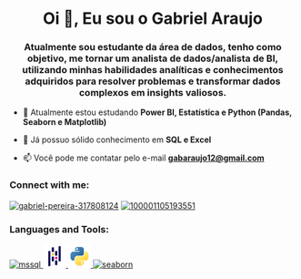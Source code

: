 <h1 align="center">Oi 👋, Eu sou o Gabriel Araujo</h1>
<h3 align="center">Atualmente sou estudante da área de dados, tenho como objetivo, me tornar um analista de dados/analista de BI, utilizando minhas habilidades analíticas e conhecimentos adquiridos para resolver problemas e transformar dados complexos em insights valiosos.</h3>

- 🌱 Atualmente estou estudando **Power BI, Estatística e Python (Pandas, Seaborn e Matplotlib)**

- 📄 Já possuo sólido conhecimento em **SQL e Excel**

- 📫 Você pode me contatar pelo e-mail **gabaraujo12@gmail.com**

<h3 align="left">Connect with me:</h3>
<p align="left">
<a href="https://linkedin.com/in/gabriel-pereira-317808124" target="blank"><img align="center" src="https://raw.githubusercontent.com/rahuldkjain/github-profile-readme-generator/master/src/images/icons/Social/linked-in-alt.svg" alt="gabriel-pereira-317808124" height="30" width="40" /></a>
<a href="https://fb.com/100001105193551" target="blank"><img align="center" src="https://raw.githubusercontent.com/rahuldkjain/github-profile-readme-generator/master/src/images/icons/Social/facebook.svg" alt="100001105193551" height="30" width="40" /></a>
</p>

<h3 align="left">Languages and Tools:</h3>
<p align="left"> <a href="https://www.microsoft.com/en-us/sql-server" target="_blank" rel="noreferrer"> <img src="https://www.svgrepo.com/show/303229/microsoft-sql-server-logo.svg" alt="mssql" width="40" height="40"/> </a> <a href="https://pandas.pydata.org/" target="_blank" rel="noreferrer"> <img src="https://raw.githubusercontent.com/devicons/devicon/2ae2a900d2f041da66e950e4d48052658d850630/icons/pandas/pandas-original.svg" alt="pandas" width="40" height="40"/> </a> <a href="https://www.python.org" target="_blank" rel="noreferrer"> <img src="https://raw.githubusercontent.com/devicons/devicon/master/icons/python/python-original.svg" alt="python" width="40" height="40"/> </a> <a href="https://seaborn.pydata.org/" target="_blank" rel="noreferrer"> <img src="https://seaborn.pydata.org/_images/logo-mark-lightbg.svg" alt="seaborn" width="40" height="40"/> </a> </p>



<!---

- 👋 Hi, I’m @GabrielAraujoBI
- 👀 I’m interested in ...
- 🌱 I’m currently learning ...
- 💞️ I’m looking to collaborate on ...
- 📫 How to reach me ...

GabrielAraujoBI/GabrielAraujoBI is a ✨ special ✨ repository because its `README.md` (this file) appears on your GitHub profile.
You can click the Preview link to take a look at your changes.
--->
